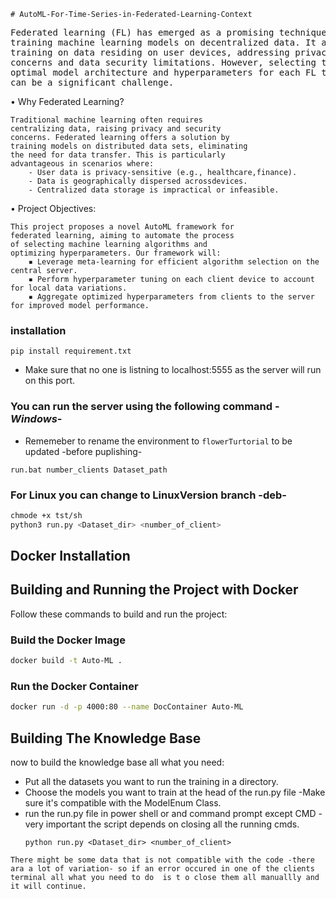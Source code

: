    # AutoML-For-Time-Series-in-Federated-Learning-Context

<pre>Federated learning (FL) has emerged as a promising technique for
training machine learning models on decentralized data. It allows
training on data residing on user devices, addressing privacy
concerns and data security limitations. However, selecting the
optimal model architecture and hyperparameters for each FL task
can be a significant challenge.
</pre>

• Why Federated Learning?

    Traditional machine learning often requires
    centralizing data, raising privacy and security
    concerns. Federated learning offers a solution by
    training models on distributed data sets, eliminating
    the need for data transfer. This is particularly
    advantageous in scenarios where:
        - User data is privacy-sensitive (e.g., healthcare,finance).
        - Data is geographically dispersed acrossdevices.
        - Centralized data storage is impractical or infeasible.


• Project Objectives:

    This project proposes a novel AutoML framework for
    federated learning, aiming to automate the process
    of selecting machine learning algorithms and
    optimizing hyperparameters. Our framework will:
        ▪ Leverage meta-learning for efficient algorithm selection on the central server.
        ▪ Perform hyperparameter tuning on each client device to account for local data variations.
        ▪ Aggregate optimized hyperparameters from clients to the server for improved model performance.

### installation
```
pip install requirement.txt
```
- Make sure that no one is listning to localhost:5555 as the server will run on this port.
### You can run the server using the following command -*Windows*-
- Rememeber to rename the environment to `flowerTurtorial` to be updated -before puplishing-
```batsh
run.bat number_clients Dataset_path
```
### For Linux you can change to LinuxVersion branch -deb-
```bash
chmode +x tst/sh
python3 run.py <Dataset_dir> <number_of_client>
```

## Docker Installation


## Building and Running the Project with Docker

Follow these commands to build and run the project:

### Build the Docker Image

```sh
docker build -t Auto-ML .
```

### Run the Docker Container

```sh
docker run -d -p 4000:80 --name DocContainer Auto-ML
```


## Building The Knowledge Base
now to build the knowledge base all what you need:
- Put all the datasets you want to run the training in a directory.
- Choose the models you want to train at the head of the run.py file -Make sure  it's compatible with the ModelEnum Class.
- run the run.py file in power shell or and command prompt except CMD -very important the script depends on closing all the running cmds.
    ```
    python run.py <Dataset_dir> <number_of_client>
    ```
`There might be some data that is not compatible with the code -there ara a lot of variation- so if an error occured in one of the clients terminal all what you need to do  is t o close them all manuallly and it will continue.`

